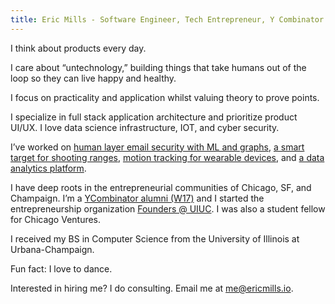 ```yaml
---
title: Eric Mills - Software Engineer, Tech Entrepreneur, Y Combinator Alum, UIUC Alum
---
```


I think about products every day.

I care about “untechnology,”
building things that take humans out of the loop so they can live happy and healthy.

I focus on practicality and application whilst valuing theory to prove points.

I specialize in full stack application architecture and prioritize product UI/UX. I love data science infrastructure, IOT, and cyber security.

I’ve worked on [human layer email security with ML and graphs](https://mimecast.com), [a smart target for shooting ranges](https://lithit.com), [motion tracking for wearable devices](http://www.chicagotribune.com/bluesky/originals/ct-rithmio-seed-funding-bsi-20150630-story.html), and [a data analytics platform](https://civisanalytics.com).

I have deep roots in the entrepreneurial communities of Chicago, SF, and Champaign. I’m a [YCombinator alumni (W17)](http://www.ycombinator.com/) and I started the entrepreneurship organization [Founders @ UIUC](http://founders.illinois.edu/). I was also a student fellow for Chicago Ventures.

I received my BS in Computer Science from the University of Illinois at Urbana-Champaign.

Fun fact: I love to dance.

Interested in hiring me? I do consulting. Email me at [me@ericmills.io](mailto:me@ericmills.io).
